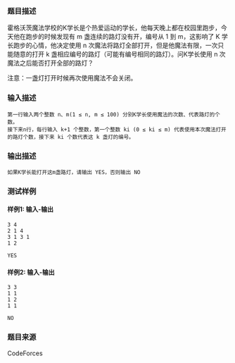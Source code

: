 ### 题目描述

霍格沃茨魔法学校的K学长是个热爱运动的学长，他每天晚上都在校园里跑步，今天他在跑步的时候发现有 m 盏连续的路灯没有开，编号从 1 到 m，这影响了 K 学长跑步的心情，他决定使用 n 次魔法将路灯全部打开，但是他魔法有限，一次只能随意的打开 k 盏相应编号的路灯（可能有编号相同的路灯）。问K学长使用 n 次魔法之后能否打开全部的路灯？

注意：一盏灯打开时候再次使用魔法不会关闭。

### 输入描述

```
第一行输入两个整数 n、m(1 ≤ n, m ≤ 100) 分别K学长使用魔法的次数、代表路灯的个数。
接下来n行，每行输入 k+1 个整数，第一个整数 ki (0 ≤ ki ≤ m) 代表使用本次魔法打开的路灯个数，接下来 ki 个数代表这 k 盏灯的编号。
```

### 输出描述

```
如果K学长能打开这m盏路灯，请输出 YES，否则输出 NO
```

### 测试样例

#### 样例1: 输入-输出

```
3 4
2 1 4
3 1 3 1
1 2
```

```
YES
```

#### 样例2: 输入-输出

```
3 3
1 1
1 2
1 1
```

```
NO
```

### 题目来源

CodeForces
